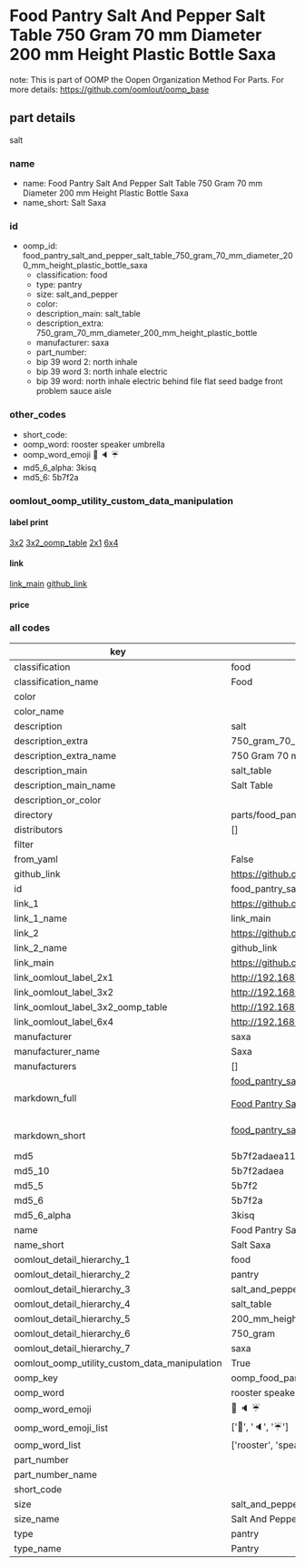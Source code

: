 # Food Pantry Salt And Pepper Salt Table 750 Gram 70 mm Diameter 200 mm Height Plastic Bottle Saxa  

note: This is part of OOMP the Oopen Organization Method For Parts. For more details: https://github.com/oomlout/oomp_base

##  part details



salt

### name
* name: Food Pantry Salt And Pepper Salt Table 750 Gram 70 mm Diameter 200 mm Height Plastic Bottle Saxa
* name_short: Salt Saxa
### id
* oomp_id: food_pantry_salt_and_pepper_salt_table_750_gram_70_mm_diameter_200_mm_height_plastic_bottle_saxa
  * classification: food
  * type: pantry
  * size: salt_and_pepper
  * color: 
  * description_main: salt_table
  * description_extra: 750_gram_70_mm_diameter_200_mm_height_plastic_bottle
  * manufacturer: saxa
  * part_number: 
  * bip 39 word 2: north inhale
  * bip 39 word 3: north inhale electric
  * bip 39 word: north inhale electric behind file flat seed badge front problem sauce aisle

### other_codes
* short_code: 
* oomp_word: rooster speaker umbrella
* oomp_word_emoji :rooster: :speaker: :umbrella:
* md5_6_alpha: 3kisq
* md5_6: 5b7f2a






### oomlout_oomp_utility_custom_data_manipulation
#### label print
[3x2](http://192.168.1.245:1112/?label=oomp%203kisq)
[3x2_oomp_table](http://192.168.1.107:1112/?label=oomp%203kisq)
[2x1](http://192.168.1.242:1112/?label=oomp%203kisq)
[6x4](http://192.168.1.55:1112/?label=oomp%203kisq)    

#### link

[link_main](https://github.com/oomlout/oomlout_oomp_current_version_messy/tree/main/parts/food_pantry_salt_and_pepper_salt_table_750_gram_70_mm_diameter_200_mm_height_plastic_bottle_saxa) [github_link](https://github.com/oomlout/oomlout_oomp_part_src/tree/main/parts/food_pantry_salt_and_pepper_salt_table_750_gram_70_mm_diameter_200_mm_height_plastic_bottle_saxa)                             

#### price







### all codes 
| key | value |  
| --- | --- |  
| classification | food |  
| classification_name | Food |  
| color |  |  
| color_name |  |  
| description | salt |  
| description_extra | 750_gram_70_mm_diameter_200_mm_height_plastic_bottle |  
| description_extra_name | 750 Gram 70 mm Diameter 200 mm Height Plastic Bottle |  
| description_main | salt_table |  
| description_main_name | Salt Table |  
| description_or_color |   |  
| directory | parts/food_pantry_salt_and_pepper_salt_table_750_gram_70_mm_diameter_200_mm_height_plastic_bottle_saxa |  
| distributors | [] |  
| filter |  |  
| from_yaml | False |  
| github_link | https://github.com/oomlout/oomlout_oomp_part_src/tree/main/parts/food_pantry_salt_and_pepper_salt_table_750_gram_70_mm_diameter_200_mm_height_plastic_bottle_saxa |  
| id | food_pantry_salt_and_pepper_salt_table_750_gram_70_mm_diameter_200_mm_height_plastic_bottle_saxa |  
| link_1 | https://github.com/oomlout/oomlout_oomp_current_version_messy/tree/main/parts/food_pantry_salt_and_pepper_salt_table_750_gram_70_mm_diameter_200_mm_height_plastic_bottle_saxa |  
| link_1_name | link_main |  
| link_2 | https://github.com/oomlout/oomlout_oomp_part_src/tree/main/parts/food_pantry_salt_and_pepper_salt_table_750_gram_70_mm_diameter_200_mm_height_plastic_bottle_saxa |  
| link_2_name | github_link |  
| link_main | https://github.com/oomlout/oomlout_oomp_current_version_messy/tree/main/parts/food_pantry_salt_and_pepper_salt_table_750_gram_70_mm_diameter_200_mm_height_plastic_bottle_saxa |  
| link_oomlout_label_2x1 | http://192.168.1.242:1112/?label=oomp%203kisq |  
| link_oomlout_label_3x2 | http://192.168.1.245:1112/?label=oomp%203kisq |  
| link_oomlout_label_3x2_oomp_table | http://192.168.1.107:1112/?label=oomp%203kisq |  
| link_oomlout_label_6x4 | http://192.168.1.55:1112/?label=oomp%203kisq |  
| manufacturer | saxa |  
| manufacturer_name | Saxa |  
| manufacturers | [] |  
| markdown_full | [food_pantry_salt_and_pepper_salt_table_750_gram_70_mm_diameter_200_mm_height_plastic_bottle_saxa](https://github.com/oomlout/oomlout_oomp_current_version_messy/tree/main/parts/food_pantry_salt_and_pepper_salt_table_750_gram_70_mm_diameter_200_mm_height_plastic_bottle_saxa)<br>[](https://github.com/oomlout/oomlout_oomp_current_version_messy/tree/main/parts/food_pantry_salt_and_pepper_salt_table_750_gram_70_mm_diameter_200_mm_height_plastic_bottle_saxa)<br>[Food Pantry Salt And Pepper Salt Table 750 Gram 70 Mm Diameter 200 Mm Height Plastic Bottle Saxa](https://github.com/oomlout/oomlout_oomp_current_version_messy/tree/main/parts/food_pantry_salt_and_pepper_salt_table_750_gram_70_mm_diameter_200_mm_height_plastic_bottle_saxa)<br><br> |  
| markdown_short | [food_pantry_salt_and_pepper_salt_table_750_gram_70_mm_diameter_200_mm_height_plastic_bottle_saxa](https://github.com/oomlout/oomlout_oomp_current_version_messy/tree/main/parts/food_pantry_salt_and_pepper_salt_table_750_gram_70_mm_diameter_200_mm_height_plastic_bottle_saxa)<br><br> |  
| md5 | 5b7f2adaea11785d622b11488edcecb2 |  
| md5_10 | 5b7f2adaea |  
| md5_5 | 5b7f2 |  
| md5_6 | 5b7f2a |  
| md5_6_alpha | 3kisq |  
| name | Food Pantry Salt And Pepper Salt Table 750 Gram 70 mm Diameter 200 mm Height Plastic Bottle Saxa |  
| name_short | Salt Saxa |  
| oomlout_detail_hierarchy_1 | food |  
| oomlout_detail_hierarchy_2 | pantry |  
| oomlout_detail_hierarchy_3 | salt_and_pepper |  
| oomlout_detail_hierarchy_4 | salt_table |  
| oomlout_detail_hierarchy_5 | 200_mm_height |  
| oomlout_detail_hierarchy_6 | 750_gram |  
| oomlout_detail_hierarchy_7 | saxa |  
| oomlout_oomp_utility_custom_data_manipulation | True |  
| oomp_key | oomp_food_pantry_salt_and_pepper_salt_table_750_gram_70_mm_diameter_200_mm_height_plastic_bottle_saxa |  
| oomp_word | rooster speaker umbrella |  
| oomp_word_emoji | :rooster: :speaker: :umbrella: |  
| oomp_word_emoji_list | [':rooster:', ':speaker:', ':umbrella:'] |  
| oomp_word_list | ['rooster', 'speaker', 'umbrella'] |  
| part_number |  |  
| part_number_name |  |  
| short_code |  |  
| size | salt_and_pepper |  
| size_name | Salt And Pepper |  
| type | pantry |  
| type_name | Pantry |  

